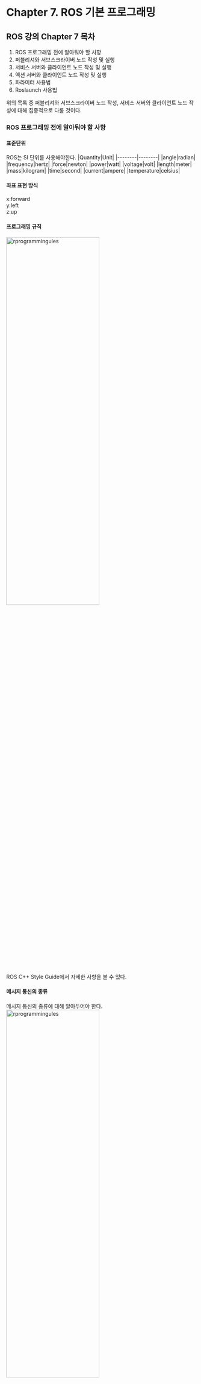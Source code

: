 # Chapter 7. ROS 기본 프로그래밍

## ROS 강의 Chapter 7 목차
1. ROS 프로그래밍 전에 알아둬야 할 사항
2. 퍼블리셔와 서브스크라이버 노드 작성 및 실행
3. 서비스 서버와 클라이언트 노드 작성 및 실행
4. 액션 서버와 클라이언트 노드 작성 및 실행
5. 파라미터 사용법
6. Roslaunch 사용법   

위의 목록 중 퍼블리셔와 서브스크라이버 노드 작성, 서비스 서버와 클라이언트 노드 작성에 대해 집중적으로 다룰 것이다.

### ROS 프로그래밍 전에 알아둬야 할 사항

#### 표준단위
ROS는 SI 단위를 사용해야한다.
|Quantity|Unit|
|--------|--------|
|angle|radian|
|frequency|hertz|
|force|newton|
|power|watt|
|voltage|volt|
|length|meter|
|mass|kilogram|
|time|second|
|current|ampere|
|temperature|celsius|    
#### 좌표 표현 방식
x:forward   
y:left   
z:up  
#### 프로그래밍 규칙
<img src="https://github.com/riseacademy/ROS-Study/assets/137777776/4ba38821-8aef-41ce-b76f-b5bbdeb759d6" width="70%" height="50%" title="px(픽셀) 크기 설정" alt="rprogrammingules"></img>   
ROS C++ Style Guide에서 자세한 사항을 볼 수 있다.
#### 메시지 통신의 종류
메시지 통신의 종류에 대해 알아두어야 한다.     
<img src="https://github.com/riseacademy/ROS-Study/assets/137777776/2ee35098-538b-47b5-8792-f36259bfe77b" width="70%" height="50%" title="px(픽셀) 크기 설정" alt="rprogrammingules"></img>   

아래 그림과 같이 토픽은 단방향이며 연속성을 가지며 퍼블리셔 노드가 서브스크라이버 노드에게 메시지를 보내는 방식으로 작동한다.   
<img src="https://github.com/riseacademy/ROS-Study/assets/137777776/5be4cc4c-35a9-4c42-8cb5-cfb49485f88f" width="70%" height="50%" title="px(픽셀) 크기 설정" alt="rprogrammingules"></img>   
서비스는 서비스 클라이언트가 서비스 서버에게 어떤 요청을 하면 서비스 서버가 해당 process를 진행한 후에 그에 대한 결과값을 다시 서비스 클라이언트에게 보내는 양방향의 일회성을 가지는 통신 방식이다.   
<img src="https://github.com/riseacademy/ROS-Study/assets/137777776/95bc6e31-17ae-485b-92c5-46493a49e7ac" width="70%" height="50%" title="px(픽셀) 크기 설정" alt="rprogrammingules"></img>    
액션은 목표를 전달하고 결과를 받는다는 점은 서비스와 비슷하지만 중간중간에 결과물을 피드백으로 받을 수 있다는 특징이 있다.   
<img src="https://github.com/riseacademy/ROS-Study/assets/137777776/0a0191ad-f493-4cf4-ad61-c2c9d5845ebf" width="70%" height="50%" title="px(픽셀) 크기 설정" alt="rprogrammingules"></img>  
매개변수는 ROS Master, ROS out, 파라미터 서버 구동의 기능을 한다.
<img src="https://github.com/riseacademy/ROS-Study/assets/137777776/dc8bc357-6282-46a3-8b28-efb2b21f5407" width="70%" height="50%" title="px(픽셀) 크기 설정" alt="rprogrammingules"></img> 

### 퍼블리셔와 서브스크라이버 노드 작성 및 실행
1. 패키지 생성   
![image](https://github.com/riseacademy/ROS-Study/assets/137777776/02995522-0a2c-4fec-992a-5cd27c061c6f)      
위의 사진과 같이 ~/catkin_ws/src에 들어가 ros_tutorials_topic이라는 패키지를 만든 후, 만든 패키지로 이동하여 ls라는 명령어로 패키지 안의 파일들을 확인했다.
2. 패키지 설정 파일(package.xml) 수정     
![image](https://github.com/riseacademy/ROS-Study/assets/137777776/e61e421a-04fb-477a-967c-a129c39637c9)             
주어진 코드를 넣어 패키지 설정 파일을 수정했다.   
3. 빌드 설정 파일(CMakeLists.txt) 수정   
![image](https://github.com/riseacademy/ROS-Study/assets/137777776/fc833e44-da90-4823-a30d-bae19f97a3c8)      
위와 같은 방식으로 주어진 코드로 빌드 설정 파일을 수정한다.
4. 메시지 파일 작성   
앞서 메시지 파일 작성을 위해 아래와 같은 옵션을 넣었다.   
add_message_files(FILES MsgTutorial.msg)   
![image](https://github.com/riseacademy/ROS-Study/assets/137777776/c2132ee2-3110-41bb-9119-f4a59c1e9d51)   
패키지에 msg라는 메시지 폴더를 신규 작성하고 작성한 msg 폴더로 이동하여 MsgTutorial.msg 파일을 내용을 위와 같이 작성했다.    
5. 퍼블리셔 노드 작성   
앞서 빌드 설정 파일 작성을 위해 다음과 같은 실행 파일을 생성하는 옵션을 주었다.
add_excutable(topic_publisher src/topic_publisher.cpp)   
![image](https://github.com/riseacademy/ROS-Study/assets/137777776/aa78e322-e713-402b-a166-c26a369e5c6a)    
![image](https://github.com/riseacademy/ROS-Study/assets/137777776/ff95c2a6-3b99-4807-b03f-91a7873feb7d)    
패키지의 소스 폴더인 src 폴더로 이동하여 topic_publisher.cpp라는 실행 파일을 만들었다.   



 



  
    
